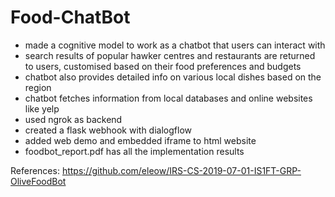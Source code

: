 # Food-ChatBot
- made a cognitive model to work as a chatbot that users can interact with
- search results of popular hawker centres and restaurants are returned to users, customised based on their food preferences and budgets
- chatbot also provides detailed info on various local dishes based on the region
- chatbot fetches information from local databases and online websites like yelp
- used ngrok as backend
- created a flask webhook with dialogflow
- added web demo and embedded iframe to html website
- foodbot_report.pdf has all the implementation results

References:
https://github.com/eleow/IRS-CS-2019-07-01-IS1FT-GRP-OliveFoodBot

